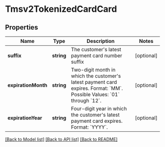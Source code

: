 # Tmsv2TokenizedCardCard

## Properties
Name | Type | Description | Notes
------------ | ------------- | ------------- | -------------
**suffix** | **string** | The customer&#39;s latest payment card number suffix | [optional] 
**expirationMonth** | **string** | Two-digit month in which the customer&#39;s latest payment card expires.  Format: &#x60;MM&#x60;.  Possible Values: &#x60;01&#x60; through &#x60;12&#x60;. | [optional] 
**expirationYear** | **string** | Four-digit year in which the customer&#39;s latest payment card expires.  Format: &#x60;YYYY&#x60;. | [optional] 

[[Back to Model list]](../README.md#documentation-for-models) [[Back to API list]](../README.md#documentation-for-api-endpoints) [[Back to README]](../README.md)


